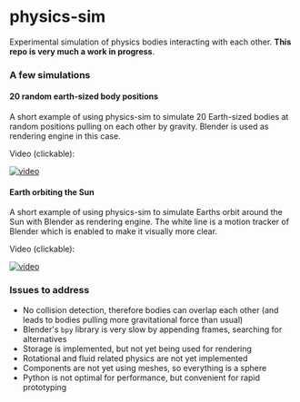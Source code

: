 # physics-sim
Experimental simulation of physics bodies interacting with each other. **This repo is very much a work in progress**.

### A few simulations
#### 20 random earth-sized body positions
A short example of using physics-sim to simulate 20 Earth-sized bodies at random positions pulling on each other by gravity. Blender is used as rendering engine in this case.

Video (clickable):

[![video](https://img.youtube.com/vi/3ghCybJyddI/0.jpg)](https://youtu.be/3ghCybJyddI)


#### Earth orbiting the Sun
A short example of using physics-sim to simulate Earths orbit around the Sun with Blender as rendering engine. The white line is a motion tracker of Blender which is enabled to make it visually more clear.

Video (clickable):

[![video](https://img.youtube.com/vi/zpYKn-mN8Zc/0.jpg)](https://youtu.be/zpYKn-mN8Zc)


### Issues to address
- No collision detection, therefore bodies can overlap each other (and leads to bodies pulling more gravitational force than usual)
- Blender's `bpy` library is very slow by appending frames, searching for alternatives
- Storage is implemented, but not yet being used for rendering
- Rotational and fluid related physics are not yet implemented
- Components are not yet using meshes, so everything is a sphere
- Python is not optimal for performance, but convenient for rapid prototyping
